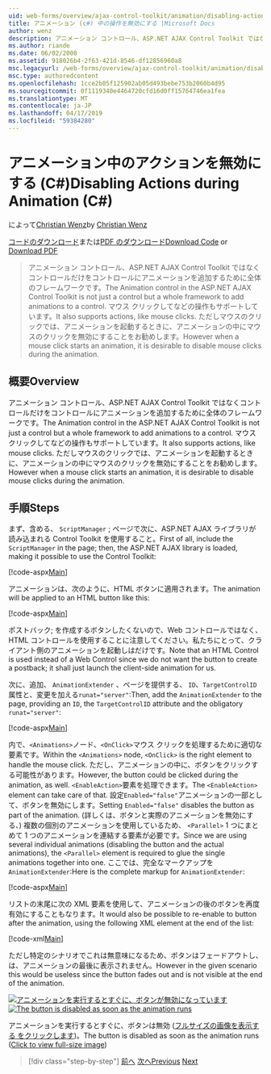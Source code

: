 ```yaml
---
uid: web-forms/overview/ajax-control-toolkit/animation/disabling-actions-during-animation-cs
title: アニメーション (c#) 中の操作を無効にする |Microsoft Docs
author: wenz
description: アニメーション コントロール、ASP.NET AJAX Control Toolkit ではなくコントロールだけをコントロールにアニメーションを追加するために全体のフレームワークです。 アクションもサポートしています.
ms.author: riande
ms.date: 06/02/2008
ms.assetid: 918026b4-2f63-421d-8546-df12856960a8
msc.legacyurl: /web-forms/overview/ajax-control-toolkit/animation/disabling-actions-during-animation-cs
msc.type: authoredcontent
ms.openlocfilehash: 1cce2b05f125902ab05d493bebe753b2060b4d95
ms.sourcegitcommit: 0f1119340e4464720cfd16d0ff15764746ea1fea
ms.translationtype: MT
ms.contentlocale: ja-JP
ms.lasthandoff: 04/17/2019
ms.locfileid: "59384280"
---
```

# <a name="disabling-actions-during-animation-c"></a><span data-ttu-id="1d5a3-104">アニメーション中のアクションを無効にする (C#)</span><span class="sxs-lookup"><span data-stu-id="1d5a3-104">Disabling Actions during Animation (C#)</span></span>

<span data-ttu-id="1d5a3-105">によって[Christian Wenz](https://github.com/wenz)</span><span class="sxs-lookup"><span data-stu-id="1d5a3-105">by [Christian Wenz](https://github.com/wenz)</span></span>

<span data-ttu-id="1d5a3-106">[コードのダウンロード](http://download.microsoft.com/download/f/9/a/f9a26acd-8df4-4484-8a18-199e4598f411/Animation7.cs.zip)または[PDF のダウンロード](http://download.microsoft.com/download/6/7/1/6718d452-ff89-4d3f-a90e-c74ec2d636a3/animation7CS.pdf)</span><span class="sxs-lookup"><span data-stu-id="1d5a3-106">[Download Code](http://download.microsoft.com/download/f/9/a/f9a26acd-8df4-4484-8a18-199e4598f411/Animation7.cs.zip) or [Download PDF](http://download.microsoft.com/download/6/7/1/6718d452-ff89-4d3f-a90e-c74ec2d636a3/animation7CS.pdf)</span></span>

> <span data-ttu-id="1d5a3-107">アニメーション コントロール、ASP.NET AJAX Control Toolkit ではなくコントロールだけをコントロールにアニメーションを追加するために全体のフレームワークです。</span><span class="sxs-lookup"><span data-stu-id="1d5a3-107">The Animation control in the ASP.NET AJAX Control Toolkit is not just a control but a whole framework to add animations to a control.</span></span> <span data-ttu-id="1d5a3-108">マウス クリックしてなどの操作もサポートしています。</span><span class="sxs-lookup"><span data-stu-id="1d5a3-108">It also supports actions, like mouse clicks.</span></span> <span data-ttu-id="1d5a3-109">ただしマウスのクリックでは、アニメーションを起動するときに、アニメーションの中にマウスのクリックを無効にすることをお勧めします。</span><span class="sxs-lookup"><span data-stu-id="1d5a3-109">However when a mouse click starts an animation, it is desirable to disable mouse clicks during the animation.</span></span>


## <a name="overview"></a><span data-ttu-id="1d5a3-110">概要</span><span class="sxs-lookup"><span data-stu-id="1d5a3-110">Overview</span></span>

<span data-ttu-id="1d5a3-111">アニメーション コントロール、ASP.NET AJAX Control Toolkit ではなくコントロールだけをコントロールにアニメーションを追加するために全体のフレームワークです。</span><span class="sxs-lookup"><span data-stu-id="1d5a3-111">The Animation control in the ASP.NET AJAX Control Toolkit is not just a control but a whole framework to add animations to a control.</span></span> <span data-ttu-id="1d5a3-112">マウス クリックしてなどの操作もサポートしています。</span><span class="sxs-lookup"><span data-stu-id="1d5a3-112">It also supports actions, like mouse clicks.</span></span> <span data-ttu-id="1d5a3-113">ただしマウスのクリックでは、アニメーションを起動するときに、アニメーションの中にマウスのクリックを無効にすることをお勧めします。</span><span class="sxs-lookup"><span data-stu-id="1d5a3-113">However when a mouse click starts an animation, it is desirable to disable mouse clicks during the animation.</span></span>

## <a name="steps"></a><span data-ttu-id="1d5a3-114">手順</span><span class="sxs-lookup"><span data-stu-id="1d5a3-114">Steps</span></span>

<span data-ttu-id="1d5a3-115">まず、含める、 `ScriptManager` ; ページで次に、ASP.NET AJAX ライブラリが読み込まれる Control Toolkit を使用すること。</span><span class="sxs-lookup"><span data-stu-id="1d5a3-115">First of all, include the `ScriptManager` in the page; then, the ASP.NET AJAX library is loaded, making it possible to use the Control Toolkit:</span></span>

[!code-aspx[Main](disabling-actions-during-animation-cs/samples/sample1.aspx)]

<span data-ttu-id="1d5a3-116">アニメーションは、次のように、HTML ボタンに適用されます。</span><span class="sxs-lookup"><span data-stu-id="1d5a3-116">The animation will be applied to an HTML button like this:</span></span>

[!code-aspx[Main](disabling-actions-during-animation-cs/samples/sample2.aspx)]

<span data-ttu-id="1d5a3-117">ポストバック; を作成するボタンしたくないので、Web コントロールではなく、HTML コントロールを使用することに注意してください。私たちにとって、クライアント側のアニメーションを起動しはだけです。</span><span class="sxs-lookup"><span data-stu-id="1d5a3-117">Note that an HTML Control is used instead of a Web Control since we do not want the button to create a postback; it shall just launch the client-side animation for us.</span></span>

<span data-ttu-id="1d5a3-118">次に、追加、 `AnimationExtender` 、ページを提供する、 `ID`、`TargetControlID`属性と、変更を加える`runat="server"`:</span><span class="sxs-lookup"><span data-stu-id="1d5a3-118">Then, add the `AnimationExtender` to the page, providing an `ID`, the `TargetControlID` attribute and the obligatory `runat="server"`:</span></span>

[!code-aspx[Main](disabling-actions-during-animation-cs/samples/sample3.aspx)]

<span data-ttu-id="1d5a3-119">内で、`<Animations>`ノード、`<OnClick>`マウス クリックを処理するために適切な要素です。</span><span class="sxs-lookup"><span data-stu-id="1d5a3-119">Within the `<Animations>` node, `<OnClick>` is the right element to handle the mouse click.</span></span> <span data-ttu-id="1d5a3-120">ただし、アニメーションの中に、ボタンをクリックする可能性があります。</span><span class="sxs-lookup"><span data-stu-id="1d5a3-120">However, the button could be clicked during the animation, as well.</span></span> <span data-ttu-id="1d5a3-121">`<EnableAction>`要素を処理できます。</span><span class="sxs-lookup"><span data-stu-id="1d5a3-121">The `<EnableAction>` element can take care of that.</span></span> <span data-ttu-id="1d5a3-122">設定`Enabled="false"`アニメーションの一部として、ボタンを無効にします。</span><span class="sxs-lookup"><span data-stu-id="1d5a3-122">Setting `Enabled="false"` disables the button as part of the animation.</span></span> <span data-ttu-id="1d5a3-123">(詳しくは、ボタンと実際のアニメーションを無効にする、) 複数の個別のアニメーションを使用しているため、 `<Parallel>` 1 つにまとめて 1 つのアニメーションを連結する要素が必要です。</span><span class="sxs-lookup"><span data-stu-id="1d5a3-123">Since we are using several individual animations (disabling the button and the actual animations), the `<Parallel>` element is required to glue the single animations together into one.</span></span> <span data-ttu-id="1d5a3-124">ここでは、完全なマークアップを`AnimationExtender`:</span><span class="sxs-lookup"><span data-stu-id="1d5a3-124">Here is the complete markup for `AnimationExtender`:</span></span>

[!code-aspx[Main](disabling-actions-during-animation-cs/samples/sample4.aspx)]

<span data-ttu-id="1d5a3-125">リストの末尾に次の XML 要素を使用して、アニメーションの後のボタンを再度有効にすることもなります。</span><span class="sxs-lookup"><span data-stu-id="1d5a3-125">It would also be possible to re-enable to button after the animation, using the following XML element at the end of the list:</span></span>

[!code-xml[Main](disabling-actions-during-animation-cs/samples/sample5.xml)]

<span data-ttu-id="1d5a3-126">ただし特定のシナリオでこれは無意味になるため、ボタンはフェードアウトし、は、アニメーションの最後に表示されません。</span><span class="sxs-lookup"><span data-stu-id="1d5a3-126">However in the given scenario this would be useless since the button fades out and is not visible at the end of the animation.</span></span>


<span data-ttu-id="1d5a3-127">[![アニメーションを実行するとすぐに、ボタンが無効になっています](disabling-actions-during-animation-cs/_static/image2.png)](disabling-actions-during-animation-cs/_static/image1.png)</span><span class="sxs-lookup"><span data-stu-id="1d5a3-127">[![The button is disabled as soon as the animation runs](disabling-actions-during-animation-cs/_static/image2.png)](disabling-actions-during-animation-cs/_static/image1.png)</span></span>

<span data-ttu-id="1d5a3-128">アニメーションを実行するとすぐに、ボタンは無効 ([フルサイズの画像を表示する をクリックします](disabling-actions-during-animation-cs/_static/image3.png))。</span><span class="sxs-lookup"><span data-stu-id="1d5a3-128">The button is disabled as soon as the animation runs ([Click to view full-size image](disabling-actions-during-animation-cs/_static/image3.png))</span></span>

> [!div class="step-by-step"]
> <span data-ttu-id="1d5a3-129">[前へ](animating-in-response-to-user-interaction-cs.md)
> [次へ](triggering-an-animation-in-another-control-cs.md)</span><span class="sxs-lookup"><span data-stu-id="1d5a3-129">[Previous](animating-in-response-to-user-interaction-cs.md)
[Next](triggering-an-animation-in-another-control-cs.md)</span></span>
